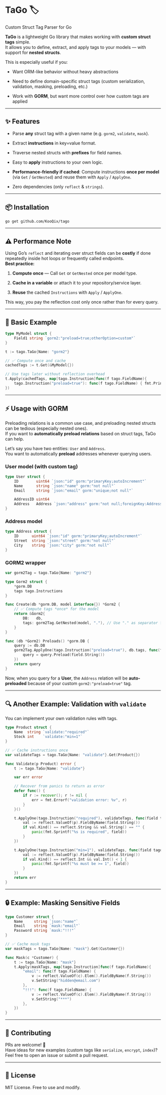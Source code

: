 # TaGo 🏷️

Custom Struct Tag Parser for Go

**TaGo** is a lightweight Go library that makes working with **custom struct tags** simple.\
It allows you to define, extract, and apply tags to your models — with support for **nested structs**.

This is especially useful if you:

-   Want ORM-like behavior without heavy abstractions

-   Need to define domain-specific struct tags (custom serialization, validation, masking, preloading, etc.)

-   Work with **GORM**, but want more control over how custom tags are applied

---

## ✨ Features

-   Parse **any** struct tag with a given name (e.g. `gorm2`, `validate`, `mask`).

-   Extract **instructions** in key=value format.

-   Traverse nested structs with **prefixes** for field names.

-   Easy to **apply** instructions to your own logic.

-   **Performance-friendly if cached**: Compute instructions **once per model** (via `Get` / `GetNested`) and reuse them with `Apply` / `ApplyOne`.

-   Zero dependencies (only `reflect` & `strings`).

---

## 📦 Installation

```bash
go get github.com/KooQix/tago
```

---

## ⚠️ Performance Note

Using Go’s `reflect` and iterating over struct fields can be **costly** if done repeatedly inside hot loops or frequently called endpoints.\
**Best practice:**

1. **Compute once** — Call `Get` or `GetNested` once per model type.

2. **Cache in a variable** or attach it to your repository/service layer.

3. **Reuse** the cached `Instructions` with `Apply` / `ApplyOne`.

This way, you pay the reflection cost only once rather than for every query.

---

## 🔧 Basic Example

```go
type MyModel struct {
    Field1 string `gorm2:"preload=true;otherOption=custom"`
}

t := tago.TaGo{Name: "gorm2"}

// ✅ Compute once and cache
cachedTags := t.Get(&MyModel{})

// Use tags later without reflection overhead
t.Apply(cachedTags, map[tago.Instruction]func(f tago.FieldName){
    tago.Instruction("preload=true"): func(f tago.FieldName) { fmt.Println("Preloading", f) },
})
```

---

## ⚡ Usage with GORM

Preloading relations is a common use case, and preloading nested structs can be tedious (especially nested ones).\
If you want to **automatically preload relations** based on struct tags, TaGo can help.

Let’s say you have two entities: `User` and `Address`.\
You want to automatically **preload** addresses whenever querying users.

### User model (with custom tag)

```go
type User struct {
	ID        uint64 `json:"id" gorm:"primaryKey;autoIncrement"`
	Name      string `json:"name" gorm:"not null"`
	Email     string `json:"email" gorm:"unique;not null"`

	AddressID uint64
	Address   Address `json:"address" gorm:"not null;foreignKey:AddressID;references:ID" gorm2:"preload=true"`
}
```

### Address model

```go
type Address struct {
	ID      uint64 `json:"id" gorm:"primaryKey;autoIncrement"`
	Street  string `json:"street" gorm:"not null"`
	City    string `json:"city" gorm:"not null"`
}
```

### GORM2 wrapper

```go
var gorm2Tag = tago.TaGo{Name: "gorm2"}

type Gorm2 struct {
	*gorm.DB
	tags tago.Instructions
}

func Create(db *gorm.DB, model interface{}) *Gorm2 {
	// ✅ Compute tags *once* for the model
	return &Gorm2{
		DB:   db,
		tags: gorm2Tag.GetNested(model, "."), // Use "." as separator for nested fields
	}
}

func (db *Gorm2) Preloads() *gorm.DB {
	query := db.DB
	gorm2Tag.ApplyOne(tago.Instruction("preload=true"), db.tags, func(field tago.FieldName) {
		query = query.Preload(field.String())
	})
	return query
}
```

Now, when you query for a **User**, the `Address` relation will be **auto-preloaded** because of your custom `gorm2:"preload=true"` tag.

---

## 🔍 Another Example: Validation with `validate`

You can implement your own validation rules with tags.

```go
type Product struct {
	Name  string `validate:"required"`
	Stock int    `validate:"min=1"`
}

// ✅ Cache instructions once
var validateTags = tago.TaGo{Name: "validate"}.Get(Product{})

func Validate(p Product) error {
	t := tago.TaGo{Name: "validate"}

	var err error

	// Recover from panics to return as error
	defer func() {
		if r := recover(); r != nil {
			err = fmt.Errorf("validation error: %v", r)
		}
	}()

	t.ApplyOne(tago.Instruction("required"), validateTags, func(field tago.FieldName) {
		val := reflect.ValueOf(p).FieldByName(field.String())
		if val.Kind() == reflect.String && val.String() == "" {
			panic(fmt.Sprintf("%s is required", field))
		}
	})

	t.ApplyOne(tago.Instruction("min=1"), validateTags, func(field tago.FieldName) {
		val := reflect.ValueOf(p).FieldByName(field.String())
		if val.Kind() == reflect.Int && val.Int() < 1 {
			panic(fmt.Sprintf("%s must be >= 1", field))
		}
	})
	return err
}
```

---

## 🔒 Example: Masking Sensitive Fields

```go
type Customer struct {
	Name     string `json:"name"`
	Email    string `mask:"email"`
	Password string `mask:"!!!"`
}

// ✅ Cache mask tags
var maskTags = tago.TaGo{Name: "mask"}.Get(Customer{})

func Mask(c *Customer) {
	t := tago.TaGo{Name: "mask"}
	t.Apply(maskTags, map[tago.Instruction]func(f tago.FieldName){
		"email": func(f tago.FieldName) {
			v := reflect.ValueOf(c).Elem().FieldByName(f.String())
			v.SetString("hidden@email.com")
		},
		"!!!": func(f tago.FieldName) {
			v := reflect.ValueOf(c).Elem().FieldByName(f.String())
			v.SetString("***")
		},
	})
}
```

---

## 🤝 Contributing

PRs are welcome! 🎉\
Have ideas for new examples (custom tags like `serialize`, `encrypt`, `index`)? Feel free to open an issue or submit a pull request.

---

## 📜 License

MIT License. Free to use and modify.
